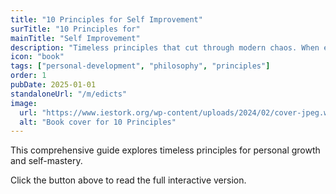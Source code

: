 ```yaml
---
title: "10 Principles for Self Improvement"
surTitle: "10 Principles for"
mainTitle: "Self Improvement"
description: "Timeless principles that cut through modern chaos. When everyone else is playing checkers, you'll be ending the game."
icon: "book"
tags: ["personal-development", "philosophy", "principles"]
order: 1
pubDate: 2025-01-01
standaloneUrl: "/m/edicts"
image:
  url: "https://www.iestork.org/wp-content/uploads/2024/02/cover-jpeg.webp"
  alt: "Book cover for 10 Principles"
---
```


This comprehensive guide explores timeless principles for personal growth and self-mastery.

Click the button above to read the full interactive version.

